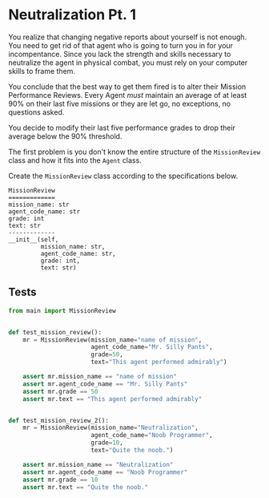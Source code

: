 # Neutralization Pt. 1





You realize that changing negative reports about yourself is not enough. You need to get rid of that agent who is going to turn you in for your incompentance. Since you lack the strength and skills necessary to neutralize the agent in physical combat, you must rely on your computer skills to frame them.

You conclude that the best way to get them fired is to alter their Mission Performance Reviews. Every Agent *must* maintain an average of at least 90% on their last five missions or they are let go, no exceptions, no questions asked.

You decide to modify their last five performance grades to drop their average below the 90% threshold.

The first problem is you don't know the entire structure of the `MissionReview` class and how it fits into the `Agent` class.

Create the `MissionReview` class according to the specifications below.

```
MissionReview
=============
mission_name: str
agent_code_name: str
grade: int
text: str
-------------
__init__(self,
         mission_name: str,
         agent_code_name: str,
         grade: int,
         text: str)
```






## Tests
```python
from main import MissionReview


def test_mission_review():
    mr = MissionReview(mission_name="name of mission",
                       agent_code_name="Mr. Silly Pants",
                       grade=50,
                       text="This agent performed admirably")

    assert mr.mission_name == "name of mission"
    assert mr.agent_code_name == "Mr. Silly Pants"
    assert mr.grade == 50
    assert mr.text == "This agent performed admirably"


def test_mission_review_2():
    mr = MissionReview(mission_name="Neutralization",
                       agent_code_name="Noob Programmer",
                       grade=10,
                       text="Quite the noob.")

    assert mr.mission_name == "Neutralization"
    assert mr.agent_code_name == "Noob Programmer"
    assert mr.grade == 10
    assert mr.text == "Quite the noob."
```
